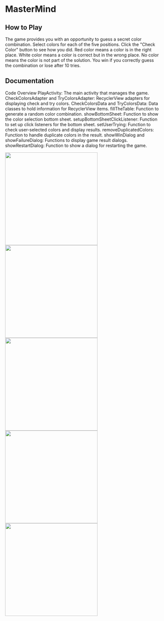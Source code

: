 # MasterMind
## How to Play
The game provides you with an opportunity to guess a secret color combination.
Select colors for each of the five positions.
Click the "Check Color" button to see how you did.
Red color means a color is in the right place.
White color means a color is correct but in the wrong place.
No color means the color is not part of the solution.
You win if you correctly guess the combination or lose after 10 tries.
## Documentation
Code Overview
PlayActivity: The main activity that manages the game.
CheckColorsAdapter and TryColorsAdapter: RecyclerView adapters for displaying check and try colors.
CheckColorsData and TryColorsData: Data classes to hold information for RecyclerView items.
fillTheTable: Function to generate a random color combination.
showBottomSheet: Function to show the color selection bottom sheet.
setupBottomSheetClickListener: Function to set up click listeners for the bottom sheet.
setUserTrying: Function to check user-selected colors and display results.
removeDuplicatedColors: Function to handle duplicate colors in the result.
showWinDialog and showFailureDialog: Functions to display game result dialogs.
showRestartDialog: Function to show a dialog for restarting the game.

<img src="https://github.com/ayoubhamouta05/MasterMind/assets/103429679/af75b961-6863-47b1-9c79-6ee0a5e2f043" width="300" />
<img src="https://github.com/ayoubhamouta05/MasterMind/assets/103429679/44d0b4d6-cf0e-46ff-b14f-c4707a527b1f" width="300" />
<img src="https://github.com/ayoubhamouta05/MasterMind/assets/103429679/c611a58d-180f-4cef-8775-19f65cdc853c" width="300" />
<img src="https://github.com/ayoubhamouta05/MasterMind/assets/103429679/24bacbd8-5060-4682-b85b-507b62949f56" width="300" />
<img src="https://github.com/ayoubhamouta05/MasterMind/assets/103429679/bf43f02a-ba6f-475d-982a-31f7d65d0ee5" width="300" />

